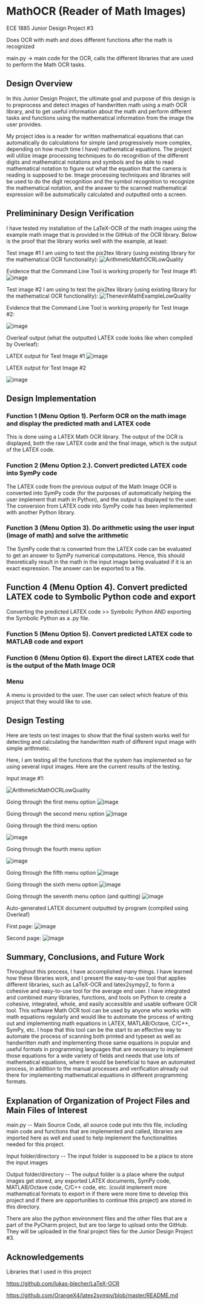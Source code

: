 # MathOCR (Reader of Math Images)

ECE 1885 Junior Design Project #3

Does OCR with math and does different functions after the math is recognized

main.py -> main code for the OCR, calls the different libraries that are used to perform the Math OCR tasks.

## Design Overview

In this Junior Design Project, the ultimate goal and purpose of this design is to preprocess and detect images of handwritten math using a math OCR library, and to get useful information about the math and perform different tasks and functions using the mathematical information from the image the user provides. 

My project idea is a reader for written mathematical equations that can automatically do calculations
for simple (and progressively more complex, depending on how much time I have) mathematical
equations. The project will utilize image processing techniques to do recognition of the different digits
and mathematical notations and symbols and be able to read mathematical notation to figure out what
the equation that the camera is reading is supposed to be. Image processing techniques and libraries
will be used to do the digit recognition and the symbol recognition to recognize the mathematical
notation, and the answer to the scanned mathematical expression will be automatically calculated and
outputted onto a screen.

## Prelimininary Design Verification

I have tested my installation of the LaTeX-OCR of the math images using the example math image that is provided in the GitHub of the OCR library. Below is the proof that the library works well with the example, at least:

Test image #1 I am using to test the pix2tex library (using existing library for the mathematical OCR functionality):
![ArithmeticMathOCRLowQuality](https://github.com/DiligentBuilder/MathOCR/assets/71938320/ef9e9895-76c4-4db8-9959-b368a81544bd)

Evidence that the Command Line Tool is working properly for Test Image #1:
![image](https://github.com/DiligentBuilder/MathOCR/assets/71938320/a59adf89-32ba-448e-9316-a8691ab85bcd)


Test image #2 I am using to test the pix2tex library (using existing library for the mathematical OCR functionality):
![ThenevinMathExampleLowQuality](https://github.com/DiligentBuilder/MathOCR/assets/71938320/aea564b7-ad8c-425f-a7bd-0f14eecd59b1)

Evidence that the Command Line Tool is working properly for Test Image #2:

![image](https://github.com/DiligentBuilder/MathOCR/assets/71938320/c8abda77-02e7-4994-b9e5-7d9cbc61cc29)

Overleaf output (what the outputted LATEX code looks like when compiled by Overleaf):

LATEX output for Test Image #1
![image](https://github.com/DiligentBuilder/MathOCR/assets/71938320/cfdcc2a7-08c1-4601-a7b9-02db44b45897)



LATEX output for Test Image #2

![image](https://github.com/DiligentBuilder/MathOCR/assets/71938320/74786958-7628-490e-9702-56d3a2003efc)










## Design Implementation


### Function 1 (Menu Option 1). Perform OCR on the math image and display the predicted math and LATEX code
This is done using a LATEX Math OCR library. The output of the OCR is displayed, both the raw LATEX code and the final image, which is the output of the LATEX code.  

### Function 2 (Menu Option 2.). Convert predicted LATEX code into SymPy code
The LATEX code from the previous output of the Math Image OCR is converted into SymPy code (for the purposes of automatically helping the user implement that math in Python), and the output is displayed to the user.
The conversion from LATEX code into SymPy code has been implemented with another Python library. 


### Function 3 (Menu Option 3). Do arithmetic using the user input (image of math) and solve the arithmetic
The SymPy code that is converted from the LATEX code can be evaluated to get an answer to SymPy numerical computations. Hence, this should theoretically result in the math in the input image being evaluated if it is an exact expression. The answer can be exported to a file. 

## Function 4 (Menu Option 4). Convert predicted LATEX code to Symbolic Python code and export

Converting the predicted LATEX code >> Symbolic Python AND exporting the Symbolic Python as a .py file.

### Function 5 (Menu Option 5). Convert predicted LATEX code to MATLAB code and export

### Function 6 (Menu Option 6). Export the direct LATEX code that is the output of the Math Image OCR

### Menu
A menu is provided to the user. The user can select which feature of this project that they would like to use. 


## Design Testing

Here are tests on test images to show that the final system works well for detecting and calculating the handwritten math of different input image with simple arithmetic.

Here, I am testing all the functions that the system has implemented so far using several input images. Here are the current results of the testing.


Input image #1:

![ArithmeticMathOCRLowQuality](https://github.com/DiligentBuilder/MathOCR/assets/71938320/0b060520-917b-4f9e-94b2-1632cffeb0a0)

Going through the first menu option
![image](https://github.com/DiligentBuilder/MathOCR/assets/71938320/f7e1888f-3a43-4aac-acc6-6ef1f3c31a3b)


Going through the second menu option
![image](https://github.com/DiligentBuilder/MathOCR/assets/71938320/c60bc488-55c7-4df2-b14d-6d46e7c700c2)


Going through the third menu option

![image](https://github.com/DiligentBuilder/MathOCR/assets/71938320/245c9133-64f3-4626-a26a-53ffba6ab86a)

Going through the fourth menu option

![image](https://github.com/DiligentBuilder/MathOCR/assets/71938320/3b798417-54d3-47d8-ab2a-090b47fa1d24)

Going through the fifth menu option
![image](https://github.com/DiligentBuilder/MathOCR/assets/71938320/d2f40a32-2b72-405c-8dc8-37a6b11e77d6)

Going through the sixth menu option
![image](https://github.com/DiligentBuilder/MathOCR/assets/71938320/b4a44c7c-8326-4790-a43e-534011b20286)

Going through the seventh menu option (and quitting)
![image](https://github.com/DiligentBuilder/MathOCR/assets/71938320/8825ea70-4601-42d7-8558-f091c324b4a9)






Auto-generated LATEX document outputted by program (compiled using Overleaf)

First page:
![image](https://github.com/DiligentBuilder/MathOCR/assets/71938320/de3890a7-1516-4ab6-96e9-e17770a5fc86)

Second page:
![image](https://github.com/DiligentBuilder/MathOCR/assets/71938320/0228dbc0-bbf1-4d91-8022-b59c5b41e915)


















## Summary, Conclusions, and Future Work

Throughout this process, I have accomplished many things. I have learned how these libraries work, and I present the easy-to-use tool that applies different libraries, such as LaTeX-OCR and latex2sympy2, to form a cohesive and easy-to-use tool for the average end user. I have integrated and combined many libraries, functions, and tools on Python to create a cohesive, integrated, whole, and easily accessible and usable software OCR tool. This software Math OCR tool can be used by anyone who works with math equations regularly and would like to automate the process of writing out and implementing math equations in LATEX, MATLAB/Octave, C/C++, SymPy, etc. I hope that this tool can be the start to an effective way to automate the process of scanning both printed and typeset as well as handwritten math and implementing those same equations in popular and useful formats in programming languages that are necessary to implement those equations for a wide variety of fields and needs that use lots of mathematical equations, where it would be beneficial to have an automated process, in addition to the manual processes and verification already out there for implementing mathematical equations in different programming formats. 









## Explanation of Organization of Project Files and Main Files of Interest

main.py -- Main Source Code, all source code put into this file, including main code and functions that are implemented and called, libraries are imported here as well and used to help implement the functionalities needed for this project. 

Input folder/directory -- The input folder is supposed to be a place to store the input images

Output folder/directory -- The output folder is a place where the output images get stored, any exported LATEX documents, SymPy code, MATLAB/Octave code, C/C++ code, etc. (could implement more mathematical formats to export in if there were more time to develop this project and if there are opportunities to continue this project) are stored in this directory.

There are also the python environment files and the other files that are a part of the PyCharm project, but are too large to upload onto the GitHub. They will be uploaded in the final project files for the Junior Design Project #3. 


## Acknowledgements
Libraries that I used in this project

https://github.com/lukas-blecher/LaTeX-OCR

https://github.com/OrangeX4/latex2sympy/blob/master/README.md
